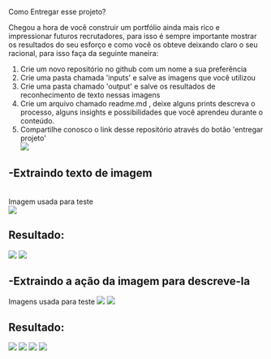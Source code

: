 Como Entregar esse projeto?

Chegou a hora de você construir um portfólio ainda mais rico e impressionar futuros recrutadores, para isso é sempre importante mostrar os resultados do seu esforço e como você os obteve deixando claro o seu racional, para isso faça da seguinte maneira:

1. Crie um novo repositório no github com um nome a sua preferência
2. Crie uma pasta chamada 'inputs' e salve as imagens que você utilizou
3. Crie uma pasta chamado 'output' e salve os resultados de reconhecimento de texto nessas imagens
4. Crie um arquivo chamado readme.md , deixe alguns prints descreva o processo, alguns insights e possibilidades que você aprendeu durante o conteúdo.
5. Compartilhe conosco o link desse repositório através do botão 'entregar projeto'
   <br>
   <img src="./img/img1.PNG">
   <br>

<h2>-Extraindo texto de imagem</h2>
<br>
Imagem usada para teste
<br>
<img src="./inputs/imgTexto.jpg">

<h2>Resultado:</h2>
<img src="./outputs/img2.PNG">
<img src="./outputs/img3.PNG">

<h2>-Extraindo a ação da imagem para descreve-la</h2>
Imagens usada para teste
<img src="./inputs/imagem4.jpg">
<img src="./inputs/614690.jpg">

<h2>Resultado:</h2>
<img src="./outputs/img4.PNG">
<img src="./outputs/img5.PNG">
<img src="./outputs/img6.PNG">
<img src="./outputs/img7.PNG">
